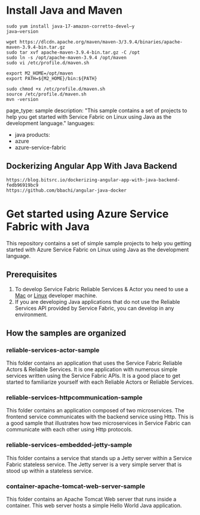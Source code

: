 # Install Java and Maven
```
sudo yum install java-17-amazon-corretto-devel–y
java–version
```
```
wget https://dlcdn.apache.org/maven/maven-3/3.9.4/binaries/apache-maven-3.9.4-bin.tar.gz
sudo tar xvf apache-maven-3.9.4-bin.tar.gz -C /opt
sudo ln -s /opt/apache-maven-3.9.4 /opt/maven
sudo vi /etc/profile.d/maven.sh
```
    export M2_HOME=/opt/maven
    export PATH=${M2_HOME}/bin:${PATH}
```
sudo chmod +x /etc/profile.d/maven.sh
source /etc/profile.d/maven.sh
mvn -version
```

page_type: sample
description: "This sample contains a set of projects to help you get started with Service Fabric on Linux using Java as the development language."
languages:
- java
products:
- azure
- azure-service-fabric

##  Dockerizing Angular App With Java Backend
```
https://blog.bitsrc.io/dockerizing-angular-app-with-java-backend-fedb96919bc9
https://github.com/bbachi/angular-java-docker
```
# Get started using Azure Service Fabric with Java

This repository contains a set of simple sample projects to help you getting started with Azure Service Fabric on Linux using Java as the development language.

## Prerequisites 

1. To develop Service Fabric Reliable Services & Actor you need to use a [Mac](https://docs.microsoft.com/en-us/azure/service-fabric/service-fabric-get-started-mac) or [Linux](https://docs.microsoft.com/en-us/azure/service-fabric/service-fabric-get-started-linux) developer machine. 
2. If you are developing Java applications that do not use the Reliable Services API provided by Service Fabric, you can develop in any environment. 

## How the samples are organized

### reliable-services-actor-sample

This folder contains an application that uses the Service Fabric Reliable Actors & Reliable Services. It is one application with numerous simple services written using the Service Fabric APIs. It is a good place to get started to familiarize yourself with each Reliable Actors or Reliable Services. 

### reliable-services-httpcommunication-sample

This folder contains an application composed of two microservices. The frontend service communicates with the backend service using Http. This is a good sample that illustrates how two microservices in Service Fabric can communicate with each other using Http protocols. 

### reliable-services-embedded-jetty-sample

This folder contains a service that stands up a Jetty server within a Service Fabric stateless service. The Jetty server is a very simple server that is stood up within a stateless service. 

### container-apache-tomcat-web-server-sample

This folder contains an Apache Tomcat Web server that runs inside a container. This web server hosts a simple Hello World Java application. 
